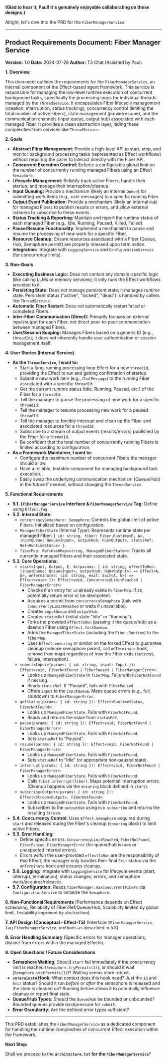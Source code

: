 **(Glad to hear it, Paul! It's genuinely enjoyable collaborating on these designs.)**

Alright, let's dive into the PRD for the `FiberManagerService`.

---

## Product Requirements Document: Fiber Manager Service

**Version:** 1.0
**Date:** 2024-07-26
**Author:** T3 Chat (Assisted by Paul)

**1. Overview**

This document outlines the requirements for the `FiberManagerService`, an internal component of the Effect-based agent framework. This service is responsible for managing the low-level runtime execution of concurrent background tasks, specifically the processing loops for individual threads managed by the `ThreadService`. It encapsulates Fiber lifecycle management (creation, interruption, status tracking), concurrency control (limiting the total number of active Fibers), state management (pause/resume), and the communication channels (input queue, output hub) associated with each managed Fiber. It provides a clean abstraction layer, hiding these complexities from services like `ThreadService`.

**2. Goals**

*   **Abstract Fiber Management:** Provide a high-level API to start, stop, and monitor background processing tasks (represented as Effect workflows) without requiring the caller to interact directly with the Fiber API.
*   **Concurrent Execution Control:** Enforce a configurable global limit on the number of concurrently running managed Fibers using an Effect `Semaphore`.
*   **Lifecycle Management:** Reliably track active Fibers, handle their startup, and manage their interruption/cleanup.
*   **Input Queuing:** Provide a mechanism (likely an internal `Queue`) for submitting work items (e.g., user messages) to a specific running Fiber.
*   **Output Event Publication:** Provide a mechanism (likely an internal `Hub`) for managed Fibers to publish results or errors, and allow external listeners to subscribe to these events.
*   **Status Tracking & Reporting:** Maintain and report the runtime status of each managed Fiber (e.g., Idle, Running, Paused, Killed, Failed).
*   **Pause/Resume Functionality:** Implement a mechanism to pause and resume the processing of *new* work for a specific Fiber.
*   **Resource Cleanup:** Ensure resources associated with a Fiber (Queue, Hub, Semaphore permit) are properly released upon termination.
*   **Integration:** Integrate with `LoggingService` and `ConfigurationService` (for concurrency limits).

**3. Non-Goals**

*   **Executing Business Logic:** Does not contain any domain-specific logic (like calling LLMs or memory services); it only *runs* the Effect workflows provided to it.
*   **Persisting State:** Does not manage persistent state; it manages *runtime* state. Persistent status ("active", "locked", "dead") is handled by callers like `ThreadService`.
*   **Automatic Fiber Restart:** Does not automatically restart failed or completed Fibers.
*   **Inter-Fiber Communication (Direct):** Primarily focuses on external input/output for each Fiber, not direct peer-to-peer communication between managed Fibers.
*   **User/Session Scoping:** Manages Fibers based on a generic ID (e.g., `threadId`); it does not inherently handle user authentication or session management itself.

**4. User Stories (Internal Service)**

*   **As the `ThreadService`, I want to:**
    *   Start a long-running processing loop Effect for a new `threadId`, providing the Effect to run and getting confirmation of startup.
    *   Submit a new work item (e.g., `ChatMessage`) to the running Fiber associated with a specific `threadId`.
    *   Get the current runtime status (Idle, Running, Paused, etc.) of the Fiber for a `threadId`.
    *   Tell the manager to pause the processing of new work for a specific `threadId`.
    *   Tell the manager to resume processing new work for a paused `threadId`.
    *   Tell the manager to forcibly interrupt and clean up the Fiber and associated resources for a `threadId`.
    *   Subscribe to a stream of output events (results/errors) published by the Fiber for a `threadId`.
    *   Be confident that the total number of concurrently running Fibers is limited according to configuration.
*   **As a Framework Maintainer, I want to:**
    *   Configure the maximum number of concurrent Fibers the manager should allow.
    *   Have a reliable, testable component for managing background task execution.
    *   Easily swap the underlying communication mechanism (Queue/Hub) in the future if needed, without changing the `ThreadService`.

**5. Functional Requirements**

*   **5.1. `IFiberManagerService` Interface & `FiberManagerService` Tag:** Define using `Effect.Tag`.
*   **5.2. Internal State:**
    *   `concurrencySemaphore: Semaphore`: Controls the global limit of active Fibers. Initialized based on configuration.
    *   `ManagedFiberState` (Internal Type): Represents runtime state per managed Fiber: `{ id: string, fiber: Fiber.Runtime<E, A>, inputQueue: Queue<Input>, outputHub: Hub<Output>, statusRef: Ref<RuntimeStatus> }`.
    *   `fiberMap: Ref<HashMap<string, ManagedFiberState>>`: Tracks all currently managed Fibers and their associated state.
*   **5.3. Core Operations:**
    *   `start<Input, Output, E, A>(params: { id: string, effectToRun: (inputQueue: Queue<Input>, outputHub: Hub<Output>) => Effect<A, E>, onTerminate?: (id: string, exit: Exit<A, E>) => Effect<void> }): Effect<void, ConcurrencyLimitReached | FiberManagerError>`:
        *   Checks if an entry for `id` already exists in `fiberMap`. If so, potentially return error or be idempotent.
        *   Acquires a permit from `concurrencySemaphore` (fails with `ConcurrencyLimitReached` or waits if unavailable).
        *   Creates `inputQueue` and `outputHub`.
        *   Creates `statusRef` (initial state "Idle" or "Running").
        *   Forks the provided `effectToRun` (passing it the queue/hub) as a daemon Fiber using `Effect.forkDaemon`.
        *   Adds the `ManagedFiberState` (including the `Fiber.Runtime`) to the `fiberMap`.
        *   Uses `Effect.ensuring` or similar on the forked Effect to guarantee cleanup (release semaphore permit, call `onTerminate` hook, remove from map) regardless of how the Fiber exits (success, failure, interruption).
    *   `submit<Input>(params: { id: string, input: Input }): Effect<void, FiberNotFound | FiberPaused | FiberManagerError>`:
        *   Looks up `ManagedFiberState` in `fiberMap`. Fails with `FiberNotFound` if missing.
        *   Reads `statusRef`. If "Paused", fails with `FiberPaused`.
        *   Offers `input` to the `inputQueue`. Maps queue errors (e.g., full, shutdown) to `FiberManagerError`.
    *   `getStatus(params: { id: string }): Effect<RuntimeStatus, FiberNotFound>`:
        *   Looks up `ManagedFiberState`. Fails with `FiberNotFound`.
        *   Reads and returns the value from `statusRef`.
    *   `pause(params: { id: string }): Effect<void, FiberNotFound | FiberManagerError>`:
        *   Looks up `ManagedFiberState`. Fails with `FiberNotFound`.
        *   Sets `statusRef` to "Paused".
    *   `resume(params: { id: string }): Effect<void, FiberNotFound | FiberManagerError>`:
        *   Looks up `ManagedFiberState`. Fails with `FiberNotFound`.
        *   Sets `statusRef` to "Idle" (or appropriate non-paused state).
    *   `interrupt(params: { id: string }): Effect<void, FiberNotFound | FiberManagerError>`:
        *   Looks up `ManagedFiberState`. Fails with `FiberNotFound`.
        *   Calls `Fiber.interrupt(fiber)`. Maps potential interruption errors. (Cleanup happens via the `ensuring` block defined in `start`).
    *   `subscribe<Output>(params: { id: string }): Effect<Stream<Output>, FiberNotFound>`:
        *   Looks up `ManagedFiberState`. Fails with `FiberNotFound`.
        *   Subscribes to the `outputHub` using `Hub.subscribe` and returns the resulting `Stream`.
*   **5.4. Concurrency Control:** Uses `Effect.Semaphore` acquired during `start` and released during the Fiber's cleanup (`ensuring` block) to limit active Fibers.
*   **5.5. Error Handling:**
    *   Define specific errors: `ConcurrencyLimitReached`, `FiberNotFound`, `FiberPaused`, `FiberManagerError` (for queue/hub issues or unexpected internal errors).
    *   Errors *within* the user-provided `effectToRun` are the responsibility of that Effect; the manager only handles their final `Exit` status via the `onTerminate` hook and ensures cleanup.
*   **5.6. Logging:** Integrate with `LoggingService` for lifecycle events (start, interrupt, termination), status changes, errors, and semaphore waits/acquires/releases.
*   **5.7. Configuration:** Reads `fiberManager.maxConcurrentFibers` via `ConfigurationService` to initialize the `Semaphore`.

**6. Non-Functional Requirements** (Performance depends on Effect scheduling, Reliability of Fiber/Ref/Queue/Hub, Scalability limited by global limit, Testability improved by abstraction).

**7. API Design (Conceptual - Effect-TS)** (Interface `IFiberManagerService`, Tag `FiberManagerService`, methods as described in 5.3).

**8. Error Handling Summary** (Specific errors for manager operations, distinct from errors within the managed Effects).

**9. Open Questions / Future Considerations**

*   **Semaphore Waiting:** Should `start` fail immediately if the concurrency limit is reached (`Semaphore.tryPermits(1)`), or should it wait (`Semaphore.withPermits(1)`)? Waiting seems more robust.
*   **`onTerminate` Hook:** What context does this hook need? Just the `id` and `Exit` status? Should it run *before* or *after* the semaphore is released and the state is cleaned up? Running before allows it to potentially influence cleanup or report final state.
*   **Queue/Hub Types:** Should the `Queue`/`Hub` be bounded or unbounded? Bounded queues provide backpressure for `submit`.
*   **Error Granularity:** Are the defined error types sufficient?

---

This PRD establishes the `FiberManagerService` as a dedicated component for handling the runtime complexities of concurrent Effect execution within the framework.

**Next Step:**

Shall we proceed to the **`architecture.txt` for the `FiberManagerService`**?